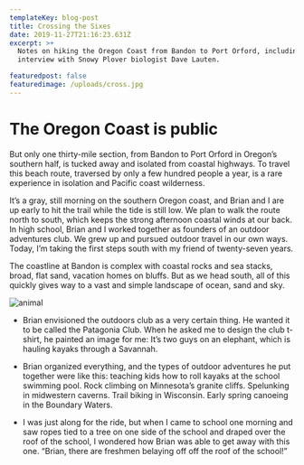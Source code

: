 ```yaml
---
templateKey: blog-post
title: Crossing the Sixes
date: 2019-11-27T21:16:23.631Z
excerpt: >+
  Notes on hiking the Oregon Coast from Bandon to Port Orford, including an
  interview with Snowy Plover biologist Dave Lauten.

featuredpost: false
featuredimage: /uploads/cross.jpg
---
```

# The Oregon Coast is public

But only one thirty-mile section, from Bandon to Port Orford in Oregon’s southern half, is tucked away and isolated from coastal highways.  To travel this beach route, traversed by only a few hundred people a year, is a rare experience in isolation and Pacific coast wilderness.



It’s a gray, still morning on the southern Oregon coast, and Brian and I are up early to hit the trail while the tide is still low. We plan to walk the route north to south, which keeps the strong afternoon coastal winds at our back. In high school, Brian and I worked together as founders of an outdoor adventures club. We grew up and pursued outdoor travel in our own ways. Today, I’m taking the first steps south with my friend of twenty-seven years.



The coastline at Bandon is complex with coastal rocks and sea stacks, broad, flat sand, vacation homes on bluffs. But as we head south, all of this quickly gives way to a vast and simple landscape of ocean, sand and sky.

![](/uploads/cross3.jpg "animal")

* Brian envisioned the outdoors club as a very certain thing.  He wanted it to be called the Patagonia Club.  When he asked me to design the club t-shirt, he painted an image for me: It’s two guys on an elephant, which is hauling kayaks through a Savannah.



* Brian organized everything, and the types of outdoor adventures he put together were like this: teaching kids how to roll kayaks at the school swimming pool.  Rock climbing on Minnesota’s granite cliffs.  Spelunking in midwestern caverns. Trail biking in Wisconsin.  Early spring canoeing in the Boundary Waters.



* I was just along for the ride, but when I came to school one morning and saw ropes tied to a tree on one side of the school and draped over the roof of the school, I wondered how Brian was able to get away with this one.  “Brian, there are freshmen belaying off off the roof of the school!”
